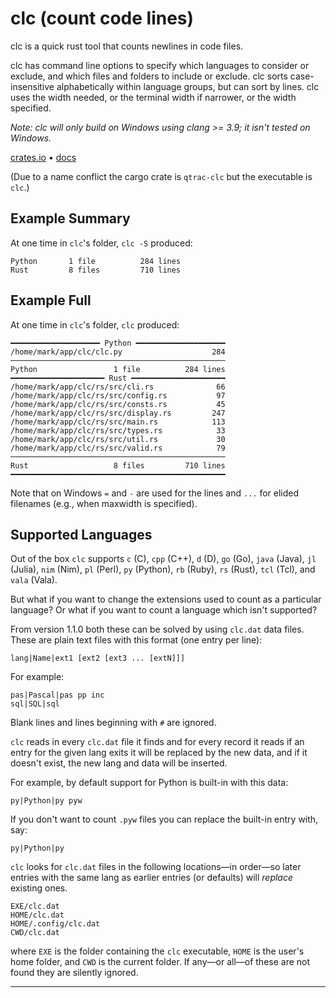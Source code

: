 # clc (count code lines)

clc is a quick rust tool that counts newlines in code files.

clc has command line options to specify which languages to consider or
exclude, and which files and folders to include or exclude. clc sorts
case-insensitive alphabetically within language groups, but can sort by
lines. clc uses the width needed, or the terminal width if narrower, or the
width specified.

_Note: clc will only build on Windows using clang >= 3.9; it isn't tested on
Windows._

[crates.io](https://crates.io/crates/qtrac-clc) •
[docs](https://docs.rs/clc/latest/qtrac-clc/)

(Due to a name conflict the cargo crate is `qtrac-clc` but the executable is
`clc`.)

## Example Summary

At one time in ``clc``'s folder, `clc -S` produced:

```
Python       1 file          284 lines
Rust         8 files         710 lines
```

## Example Full

At one time in ``clc``'s folder, `clc` produced:

```
━━━━━━━━━━━━━━━━━━━━ Python ━━━━━━━━━━━━━━━━━━━━
/home/mark/app/clc/clc.py                    284
────────────────────────────────────────────────
Python                 1 file          284 lines
━━━━━━━━━━━━━━━━━━━━━ Rust ━━━━━━━━━━━━━━━━━━━━━
/home/mark/app/clc/rs/src/cli.rs              66
/home/mark/app/clc/rs/src/config.rs           97
/home/mark/app/clc/rs/src/consts.rs           45
/home/mark/app/clc/rs/src/display.rs         247
/home/mark/app/clc/rs/src/main.rs            113
/home/mark/app/clc/rs/src/types.rs            33
/home/mark/app/clc/rs/src/util.rs             30
/home/mark/app/clc/rs/src/valid.rs            79
────────────────────────────────────────────────
Rust                   8 files         710 lines
━━━━━━━━━━━━━━━━━━━━━━━━━━━━━━━━━━━━━━━━━━━━━━━━
```

Note that on Windows `=` and `-` are used for the lines and `...` for elided
filenames (e.g., when maxwidth is specified).

## Supported Languages

Out of the box `clc` supports
`c` (C), `cpp` (C++), `d` (D), `go` (Go), `java` (Java), `jl` (Julia),
`nim` (Nim), `pl` (Perl), `py` (Python), `rb` (Ruby), `rs` (Rust),
`tcl` (Tcl), and `vala` (Vala).

But what if you want to change the extensions used to count as a particular
language? Or what if you want to count a language which isn't supported?

From version 1.1.0 both these can be solved by using `clc.dat` data files.
These are plain text files with this format (one entry per line):

    lang|Name|ext1 [ext2 [ext3 ... [extN]]]

For example:

    pas|Pascal|pas pp inc
    sql|SQL|sql

Blank lines and lines beginning with `#` are ignored.

`clc` reads in every `clc.dat` file it finds and for every record it reads
if an entry for the given lang exits it will be replaced by the new data,
and if it doesn't exist, the new lang and data will be inserted.

For example, by default support for Python is built-in with this data:

    py|Python|py pyw

If you don't want to count `.pyw` files you can replace the built-in entry
with, say:

    py|Python|py

`clc` looks for `clc.dat` files in the following locations—in order—so later
entries with the same lang as earlier entries (or defaults) will _replace_
existing ones.

    EXE/clc.dat
    HOME/clc.dat
    HOME/.config/clc.dat
    CWD/clc.dat

where `EXE` is the folder containing the `clc` executable, `HOME` is the
user's home folder, and `CWD` is the current folder. If any—or all—of these
are not found they are silently ignored.

---
